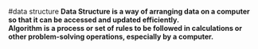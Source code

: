 #data structure
**Data Structure is a way of arranging data on a computer so that it can be accessed and updated efficiently.**
<br>
**Algorithm is a process or set of rules to be followed in calculations or other problem-solving operations, especially by a computer.**
